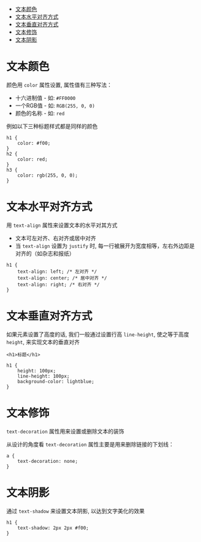 <!--
 * @Author: shenxh
 * @Date: 2021-12-13 17:08:02
 * @LastEditors: shenxh
 * @LastEditTime: 2021-12-15 15:56:40
 * @Description: CSS 文本
-->

- [文本颜色](#文本颜色)
- [文本水平对齐方式](#文本水平对齐方式)
- [文本垂直对齐方式](#文本垂直对齐方式)
- [文本修饰](#文本修饰)
- [文本阴影](#文本阴影)

# 文本颜色
颜色用 `color` 属性设置, 属性值有三种写法：
+ 十六进制值 - 如: `#FF0000`
+ 一个RGB值 - 如: `RGB(255, 0, 0)`
+ 颜色的名称 - 如: `red`

例如以下三种标题样式都是同样的颜色
```
h1 {
    color: #f00;
}
h2 {
    color: red;
}
h3 {
    color: rgb(255, 0, 0);
}
```

# 文本水平对齐方式
用 `text-align` 属性来设置文本的水平对其方式

+ 文本可左对齐、右对齐或居中对齐
+ 当 `text-align` 设置为 `justify` 时, 每一行被展开为宽度相等，左右外边距是对齐的（如杂志和报纸）
```
h1 {
    text-align: left; /* 左对齐 */
    text-align: center; /* 居中对齐 */
    text-align: right; /* 右对齐 */
}
```

# 文本垂直对齐方式
如果元素设置了高度的话, 我们一般通过设置行高 `line-height`, 使之等于高度 `height`, 来实现文本的垂直对齐

```
<h1>标题</h1>
```
```
h1 {
    height: 100px;
    line-height: 100px;
    background-color: lightblue;
}
```

# 文本修饰
`text-decoration` 属性用来设置或删除文本的装饰

从设计的角度看 `text-decoration` 属性主要是用来删除链接的下划线：
```
a {
    text-decoration: none;
}
```

# 文本阴影
通过 `text-shadow` 来设置文本阴影, 以达到文字美化的效果
```
h1 {
    text-shadow: 2px 2px #f00;
}
```
